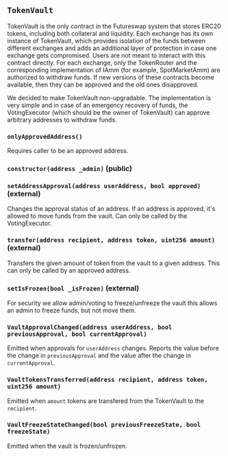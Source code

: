 ## `TokenVault`

TokenVault is the only contract in the Futureswap system that stores ERC20 tokens, including both collateral
and liquidity. Each exchange has its own instance of TokenVault, which provides isolation of the funds between
different exchanges and adds an additional layer of protection in case one exchange gets compromised.
Users are not meant to interact with this contract directly. For each exchange, only the TokenRouter and the
corresponding implementation of IAmm (for example, SpotMarketAmm) are authorized to withdraw funds. If new versions
of these contracts become available, then they can be approved and the old ones disapproved.



We decided to make TokenVault non-upgradable. The implementation is very simple and in case of an emergency
recovery of funds, the VotingExecutor (which should be the owner of TokenVault) can approve arbitrary addresses
to withdraw funds.

### `onlyApprovedAddress()`

Requires caller to be an approved address.




### `constructor(address _admin)` (public)





### `setAddressApproval(address userAddress, bool approved)` (external)

Changes the approval status of an address. If an address is approved, it's allowed to move funds from
the vault. Can only be called by the VotingExecutor.





### `transfer(address recipient, address token, uint256 amount)` (external)

Transfers the given amount of token from the vault to a given address.
This can only be called by an approved address.





### `setIsFrozen(bool _isFrozen)` (external)

For security we allow admin/voting to freeze/unfreeze the vault this allows an admin
to freeze funds, but not move them.




### `VaultApprovalChanged(address userAddress, bool previousApproval, bool currentApproval)`

Emitted when approvals for `userAddress` changes. Reports the value before the change in
`previousApproval` and the value after the change in `currentApproval`.



### `VaultTokensTransferred(address recipient, address token, uint256 amount)`

Emitted when `amount` tokens are transfered from the TokenVault to the `recipient`.



### `VaultFreezeStateChanged(bool previousFreezeState, bool freezeState)`

Emitted when the vault is frozen/unfrozen.





